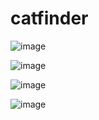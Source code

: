 # catfinder


![image](https://github.com/user-attachments/assets/97d86ff7-dc9e-4dbd-9178-05bb55ea9c5e)

![image](https://github.com/user-attachments/assets/fb24008c-1b29-4a37-9216-86f0b8187b68)

![image](https://github.com/user-attachments/assets/e7136a68-0b51-406f-86e6-476a38d7b5d5)

![image](https://github.com/user-attachments/assets/f6cc7308-ec18-4aa2-a5f7-23411b6b4229)
